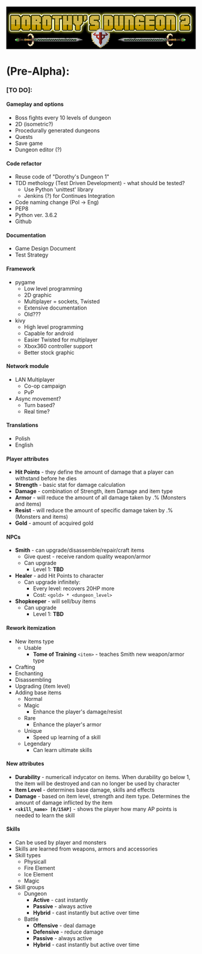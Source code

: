
![Logo](https://github.com/zutmkr/Studia/blob/master/praca_mag/static/coollogo_com-7011398.png)


# (Pre-Alpha):
###    [TO DO]:
#### Gameplay and options
  * Boss fights every 10 levels of dungeon
  * 2D (isometric?)
  * Procedurally generated dungeons
  * Quests
  * Save game
  * Dungeon editor (?)

#### Code refactor
  * Reuse code of "Dorothy's Dungeon 1"
  * TDD methology (Test Driven Development) - what should be tested?
    * Use Python 'unittest' library
    * Jenkins (?) for Continues Integration
  * Code naming change (Pol -> Eng)
  * PEP8
  * Python ver. 3.6.2
  * Github
        
#### Documentation
  * Game Design Document
  * Test Strategy
        
#### Framework
  * pygame 
    * Low level programming
    * 2D graphic
    * Multiplayer = sockets, Twisted
    * Extensive documentation
    * Old???
  * kivy
    * High level programming
    * Capable for android
    * Easier Twisted for multiplayer
    * Xbox360 controller support
    * Better stock graphic
            
#### Network module
  * LAN Multiplayer
    * Co-op campaign
    * PvP
  * Async movement?
    * Turn based?
    * Real time?
            
#### Translations
  * Polish
  * English

    
#### Player attributes
  * __Hit Points__ - they define the amount of damage that a player can withstand 
                     before he dies
  * __Strength__   - basic stat for damage calculation
  * __Damage__     - combination of Strength, item Damage and item type
  * __Armor__      - will reduce the amount of all damage taken by .% (Monsters and items)
  * __Resist__     - will reduce the amount of specific damage taken by .% (Monsters and items)
  * __Gold__       - amount of acquired gold
        
#### NPCs
  * __Smith__ - can upgrade/disassemble/repair/craft items
    * Give quest - receive random quality weapon/armor 
    * Can upgrade
      * Level 1: __TBD__ 
  * __Healer__ - add Hit Points to character
    * Can upgrade infinitely:
      * Every level: recovers 20HP more
      * Cost: `<gold> * <dungeon_level>`
  * __Shopkeeper__ - will sell/buy items
    * Can upgrade
      * Level 1: __TBD__
    
#### Rework itemization
  * New items type
    * Usable
      * __Tome of Training__ `<item>` - teaches Smith new weapon/armor type
  * Crafting
  * Enchanting
  * Disassembling
  * Upgrading (item level)
  * Adding base items
    * Normal
    * Magic
      * Enhance the player's damage/resist
    * Rare
      * Enhance the player's armor 
    * Unique
      * Speed up learning of a skill
    * Legendary
      * Can learn ultimate skills
      
#### New attributes
  * __Durability__ - numericall indycator on items. When durability go below 1, 
                     the item will be destroyed and can no longer be used by character
  * __Item Level__ - determines base damage, skills and effects
  * __Damage__ - based on item level, strength and item type. Determines the amount 
                 of damage inflicted by the item
  * __`<skill_name> [0/15AP]`__ - shows the player how many AP points is needed
                                  to learn the skill
                
#### Skills
  * Can be used by player and monsters
  * Skills are learned from weapons, armors and accessories
  * Skill types
    * Physicall
    * Fire Element
    * Ice Element
    * Magic
  * Skill groups
    * Dungeon
      * __Active__  - cast instantly
      * __Passive__ - always active
      * __Hybrid__  - cast instantly but active over time
    * Battle
      * __Offensive__ - deal damage
      * __Defensive__ - reduce damage
      * __Passive__   - always active
      * __Hybrid__    - cast instantly but active over time
